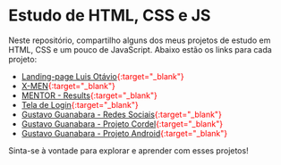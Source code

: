 # Estudo de HTML, CSS e JS

Neste repositório, compartilho alguns dos meus projetos de estudo em HTML, CSS e um pouco de JavaScript. Abaixo estão os links para cada projeto:

- <span style="color:red;">[Landing-page Luis Otávio](https://pabloalves99.github.io/HTML-CSS/LuisOtavio/landing-page/index.html){:target="_blank"}</span>
- <span style="color:red;">[X-MEN](https://pabloalves99.github.io/HTML-CSS/X-MEN/index.html){:target="_blank"}</span>
- <span style="color:red;">[MENTOR - Results](https://pabloalves99.github.io/HTML-CSS/Mentor/ComponentesDeResumoDeResultado/Projeto/index.html){:target="_blank"}</span>
- <span style="color:red;">[Tela de Login](https://pabloalves99.github.io/HTML-CSS/GustavoGuanabara/Modulo%204/Projeto-Login/index.html){:target="_blank"}</span>
- <span style="color:red;">[Gustavo Guanabara - Redes Sociais](https://pabloalves99.github.io/HTML-CSS/GustavoGuanabara/Modulo%204/Projeto-Rede-Social/index.html){:target="_blank"}</span>
- <span style="color:red;">[Gustavo Guanabara - Projeto Cordel](https://pabloalves99.github.io/HTML-CSS/GustavoGuanabara/Modulo%203/projetoCordel/index.html){:target="_blank"}</span>
- <span style="color:red;">[Gustavo Guanabara - Projeto Android](https://pabloalves99.github.io/HTML-CSS/GustavoGuanabara/Modulo%202/ProjetoAndroid/android.html){:target="_blank"}</span>

Sinta-se à vontade para explorar e aprender com esses projetos!
